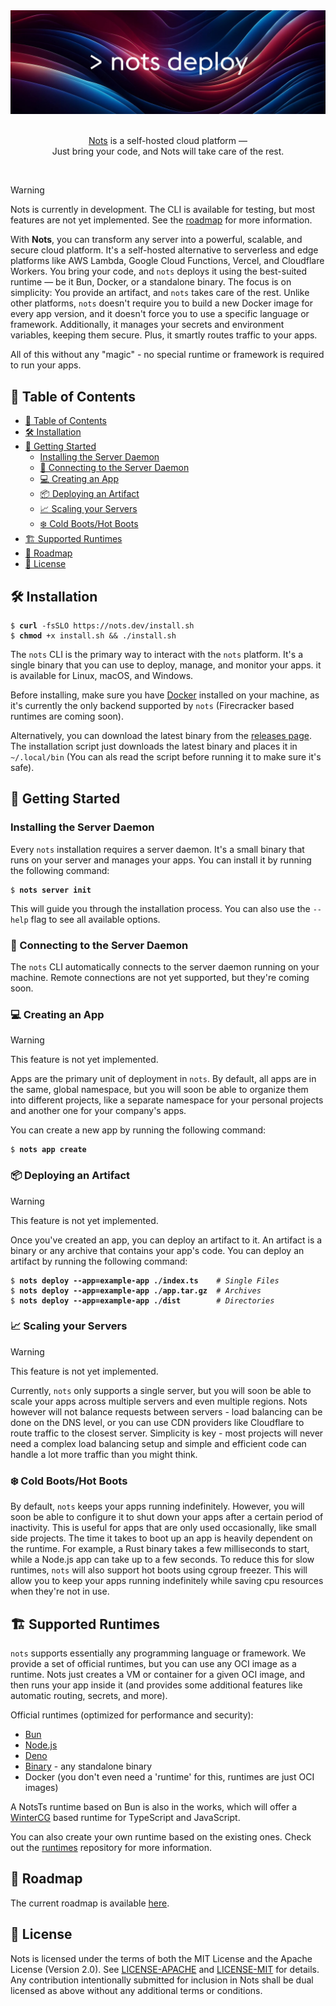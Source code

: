 <img src="./nots.jpg" />
<p align="center">
  <br/>
    <a href="https://nots.dev">Nots</a> is a self-hosted cloud platform —
    <br/>
    Just bring your code, and Nots will take care of the rest.
</p>
<br>

> [!WARNING]  
> Nots is currently in development. The CLI is available for testing, but most features are not yet implemented. See the [roadmap](./ROADMAP.md) for more information.

With **Nots**, you can transform any server into a powerful, scalable, and secure cloud platform. It's a self-hosted alternative to serverless and edge platforms like AWS Lambda, Google Cloud Functions, Vercel, and Cloudflare Workers. You bring your code, and `nots` deploys it using the best-suited runtime — be it Bun, Docker, or a standalone binary.
The focus is on simplicity: You provide an artifact, and `nots` takes care of the rest. Unlike other platforms, `nots` doesn't require you to build a new Docker image for every app version, and it doesn't force you to use a specific language or framework. Additionally, it manages your secrets and environment variables, keeping them secure. Plus, it smartly routes traffic to your apps.

All of this without any "magic" - no special runtime or framework is required to run your apps.
 
## 📖 Table of Contents

- [📖 Table of Contents](#-table-of-contents)
- [🛠 Installation](#-installation)
- [🚀 Getting Started](#-getting-started)
  - [Installing the Server Daemon](#installing-the-server-daemon)
  - [📡 Connecting to the Server Daemon](#-connecting-to-the-server-daemon)
  - [💻 Creating an App](#-creating-an-app)
  - [📦 Deploying an Artifact](#-deploying-an-artifact)
  - [📈 Scaling your Servers](#-scaling-your-servers)
  - [❄️ Cold Boots/Hot Boots](#️-cold-bootshot-boots)
- [🏗 Supported Runtimes](#-supported-runtimes)
- [📝 Roadmap](#-roadmap)
- [📄 License](#-license)

## 🛠 Installation
<pre><code>$ <b>curl</b> -fsSLO https://nots.dev/install.sh
$ <b>chmod</b> +x install.sh && ./install.sh
</code></pre>

The `nots` CLI is the primary way to interact with the `nots` platform. It's a single binary that you can use to deploy, manage, and monitor your apps. it is available for Linux, macOS, and Windows.

Before installing, make sure you have [Docker](https://docs.docker.com/get-docker/) installed on your machine, as it's currently the only backend supported by `nots` (Firecracker based runtimes are coming soon).

Alternatively, you can download the latest binary from the [releases page](https://github.com/explodingcamera/nots/releases). The installation script just downloads the latest binary and places it in `~/.local/bin` (You can als read the script before running it to make sure it's safe).

## 🚀 Getting Started

### Installing the Server Daemon

Every `nots` installation requires a server daemon. It's a small binary that runs on your server and manages your apps. You can install it by running the following command:

<pre><code>$ <b>nots server init</b></code></pre>

This will guide you through the installation process. You can also use the `--help` flag to see all available options.

### 📡 Connecting to the Server Daemon


The `nots` CLI automatically connects to the server daemon running on your machine. Remote connections are not yet supported, but they're coming soon.

<!-- If you want to connect to a remote server, set the `NOTS_SERVER` environment variable to the server's address. For example:

<pre><code>$ <b>export NOTS_SERVER=ssh://user@server</b></code></pre> -->

### 💻 Creating an App

> [!WARNING]
> This feature is not yet implemented.

Apps are the primary unit of deployment in `nots`. By default, all apps are in the same, global namespace, but you will soon be able to organize them into different projects, like a separate namespace for your personal projects and another one for your company's apps.

You can create a new app by running the following command:

<pre><code>$ <b>nots app create</b></code></pre>

### 📦 Deploying an Artifact

> [!WARNING]
> This feature is not yet implemented.

Once you've created an app, you can deploy an artifact to it. An artifact is a binary or any archive that contains your app's code. You can deploy an artifact by running the following command:

<pre><code>$ <b>nots deploy --app=example-app ./index.ts</b>    <i># Single Files</i>
$ <b>nots deploy --app=example-app ./app.tar.gz</b>  <i># Archives</i>
$ <b>nots deploy --app=example-app ./dist</b>        <i># Directories</i>
</code></pre>

### 📈 Scaling your Servers

> [!WARNING]
> This feature is not yet implemented.

Currently, `nots` only supports a single server, but you will soon be able to scale your apps across multiple servers and even multiple regions. Nots however will not balance requests between servers - load balancing can be done on the DNS level, or you can use CDN providers like Cloudflare to route traffic to the closest server. Simplicity is key - most projects will never need a complex load balancing setup and simple and efficient code can handle a lot more traffic than you might think.

### ❄️ Cold Boots/Hot Boots

By default, `nots` keeps your apps running indefinitely. However, you will soon be able to configure it to shut down your apps after a certain period of inactivity. This is useful for apps that are only used occasionally, like small side projects. The time it takes to boot up an app is heavily dependent on the runtime. For example, a Rust binary takes a few milliseconds to start, while a Node.js app can take up to a few seconds.
To reduce this for slow runtimes, `nots` will also support hot boots using cgroup freezer. This will allow you to keep your apps running indefinitely while saving cpu resources when they're not in use.

## 🏗 Supported Runtimes

`nots` supports essentially any programming language or framework.
We provide a set of official runtimes, but you can use any OCI image as a runtime.
Nots just creates a VM or container for a given OCI image, and then runs your app inside it (and provides some additional features like automatic routing, secrets, and more).

Official runtimes (optimized for performance and security):
- [Bun](https://github.com/nots-dev/runtimes#bun) 
- [Node.js](https://github.com/nots-dev/runtimes#node)
- [Deno](https://github.com/nots-dev/runtimes#deno)
- [Binary](https://github.com/nots-dev/runtimes) - any standalone binary
- Docker (you don't even need a 'runtime' for this, runtimes are just OCI images)

A NotsTs runtime based on Bun is also in the works, which will offer a [WinterCG](https://wintercg.org/) based runtime for TypeScript and JavaScript.

You can also create your own runtime based on the existing ones. Check out the [runtimes](https://github.com/nots-dev/runtimes) repository for more information.

## 📝 Roadmap

The current roadmap is available [here](./ROADMAP.md).

<!-- ## 📚 Documentation

* CLI
* Continuous Deployment
* App Configuration
  * Secrets
  * Environment Variables

## 📖 Cookbook

* [JavaScript/TypeScript](https://nots.dev/cookbook/js)
  * [Next.js](https://nots.dev/cookbook/js/nextjs)
  * [Express](https://nots.dev/cookbook/js/express)
  * [Hono](https://nots.dev/cookbook/hono)
* [Rust](https://nots.dev/cookbook/rust)
* [Go](https://nots.dev/cookbook/go) -->

## 📄 License

Nots is licensed under the terms of both the MIT License and the Apache License (Version 2.0).
See [LICENSE-APACHE](./LICENSE-APACHE) and [LICENSE-MIT](./LICENSE-MIT) for details.
Any contribution intentionally submitted for inclusion in Nots shall be dual licensed as above without any additional terms or conditions.